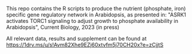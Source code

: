 
This repo contains the R scripts to produce the nutrient (phosphate, iron) specific gene regulatory network in Arabidopsis, as presented in: "ASRK1 activates TORC1 signaling to adjust growth to phosphate availability in Arabidopsis", Current Biology, 2023 (in press)


All relevant data, results and supplement can be found at https://1drv.ms/u/s!Avm82Xhe9EZj60xtvfm5j70CH20x?e=zCjjtS

